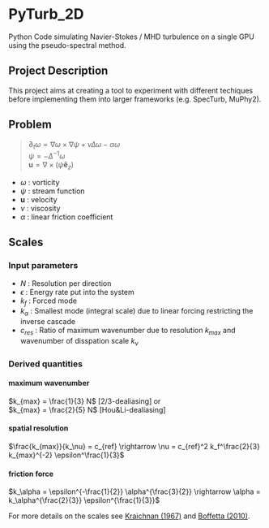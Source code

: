 # PyTurb_2D

Python Code simulating Navier-Stokes / MHD turbulence on a single GPU using the pseudo-spectral method.

## Project Description

This project aims at creating a tool to experiment with different techiques before implementing them into larger frameworks (e.g. SpecTurb, MuPhy2).

## Problem
> $\partial_t \omega = \nabla \omega \times \nabla \psi + \nu \Delta \omega - \alpha \omega$  
> $\psi = - \Delta^{-1} \omega$  
>$\mathbf{u} = \nabla \times ( \psi \mathbf{\hat{e}}_z )$ 

- $\omega$ : vorticity
- $\psi$ : stream function
- $\mathbf{u}$ : velocity
- $\nu$ : viscosity
- $\alpha$ : linear friction coefficient

## Scales

### Input parameters

- $N$ : Resolution per direction
- $\epsilon$ : Energy rate put into the system
- $k_f$ : Forced mode
- $k_\alpha$ : Smallest mode (integral scale) due to linear forcing restricting the inverse cascade
- $c_{res}$ : Ratio of maximum wavenumber due to resolution $k_{max}$ and wavenumber of disspation scale $k_\nu$

### Derived quantities

#### maximum wavenumber
$k_{max} = \frac{1}{3} N$ [2/3-dealiasing] or   
$k_{max} = \frac{2}{5} N$ [Hou&Li-dealiasing]

#### spatial resolution
$\frac{k_{max}}{k_\nu} = c_{ref} \rightarrow \nu =   c_{ref}^2 k_f^\frac{2}{3} k_{max}^{-2}  \epsilon^\frac{1}{3}$

#### friction force
$k_\alpha = \epsilon^{-\frac{1}{2}} \alpha^{\frac{3}{2}} \rightarrow \alpha = k_\alpha^{\frac{2}{3}} \epsilon^{\frac{1}{3}}$

For more details on the scales see [Kraichnan (1967)](papers/2D_NS/1967_Kraichnan.pdf) and 
[Boffetta (2010)](papers/2D_NS/2010_Boffetta.pdf).